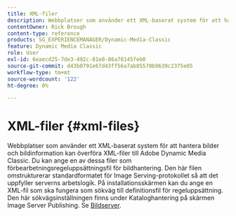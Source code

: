 ```yaml
---
title: XML-filer
description: Webbplatser som använder ett XML-baserat system för att hantera bilder och bildinformation kan överföra XML-filer till Adobe Dynamic Media Classic. Läs mer om XML-filer.
contentOwner: Rick Brough
content-type: reference
products: SG_EXPERIENCEMANAGER/Dynamic-Media-Classic
feature: Dynamic Media Classic
role: User
exl-id: 6eaecd25-7de3-492c-81e0-86a78145feb0
source-git-commit: d43b0791e67d43ff56a7ab85570b9639c2375e05
workflow-type: tm+mt
source-wordcount: '122'
ht-degree: 0%

---
```


# XML-filer {#xml-files}

Webbplatser som använder ett XML-baserat system för att hantera bilder och bildinformation kan överföra XML-filer till Adobe Dynamic Media Classic. Du kan ange en av dessa filer som förbearbetningsregeluppsättningsfil för bildhantering. Den här filen omstrukturerar standardformatet för Image Serving-protokollet så att det uppfyller serverns arbetslogik. På installationsskärmen kan du ange en XML-fil som ska fungera som sökväg till definitionsfil för regeluppsättning. Den här sökvägsinställningen finns under Kataloghantering på skärmen Image Server Publishing. Se [Bildserver](publish-setup.md#image_server).
